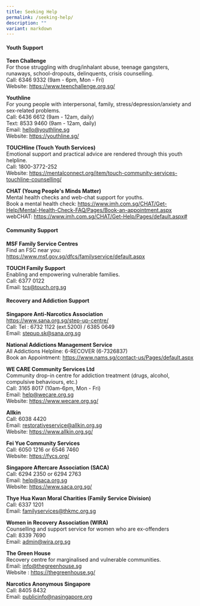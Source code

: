 ```yaml
---
title: Seeking Help
permalink: /seeking-help/
description: ""
variant: markdown
---
```

#### Youth Support

**Teen Challenge**
<br> For those struggling with drug/inhalant abuse, teenage gangsters, runaways, school-dropouts, delinquents, crisis counselling.
<br> Call: 6346 9332 (9am - 6pm, Mon - Fri)
<br> Website: https://www.teenchallenge.org.sg/

**Youthline** 
<br>For young people with interpersonal, family, stress/depression/anxiety and sex-related problems.
<br>  Call: 6436 6612 (9am - 12am, daily)
<br> Text: 8533 9460 (9am - 12am, daily)
<br> Email: hello@youthline.sg
<br> Website: https://youthline.sg/

**TOUCHline (Touch Youth Services)**
<br> Emotional support and practical advice are rendered through this youth helpline.
<br> Call: 1800-3772-252
 <br> Website: https://mentalconnect.org/item/touch-community-services-touchline-counselling/ 

**CHAT (Young People's Minds Matter)**
<br> Mental health checks and web-chat support for youths.
<br> Book a mental health check: https://www.imh.com.sg/CHAT/Get-Help/Mental-Health-Check-FAQ/Pages/Book-an-appointment.aspx 
<br>webCHAT:
https://www.imh.com.sg/CHAT/Get-Help/Pages/default.aspx#


#### Community Support
**MSF Family Service Centres**
<br> Find an FSC near you: https://www.msf.gov.sg/dfcs/familyservice/default.aspx

**TOUCH Family Support**
<br> Enabling and empowering vulnerable families.
<br>Call: 6377 0122
<br> Email: tcs@touch.org.sg 

#### Recovery and Addiction Support

**Singapore Anti-Narcotics Association**
<br> https://www.sana.org.sg/step-up-centre/
<br> Call: Tel : 6732 1122 (ext.5200) / 6385 0649
<br> Email: stepup.sk@sana.org.sg

**National Addictions Management Service**
<br> All Addictions Helpline: 6-RECOVER (6-7326837)
<br> Book an Appointment: https://www.nams.sg/contact-us/Pages/default.aspx

**WE CARE Community Services Ltd**
<br> Community drop-in centre for addiction treatment (drugs, alcohol, compulsive behaviours, etc.)
<br>Call: 3165 8017 (10am-6pm, Mon - Fri)
<br> Email: help@wecare.org.sg 
<br> Website: https://www.wecare.org.sg/

**Allkin**
<br> Call: 6038 4420
<br> Email: restorativeservice@allkin.org.sg
<br> Website: https://www.allkin.org.sg/

**Fei Yue Community Services**
<br> Call: 6050 1216 or 6546 7460
<br> Website: https://fycs.org/

**Singapore Aftercare Association (SACA)**
<br> Call: 6294 2350 or 6294 2763
<br> Email: help@saca.org.sg 
<br> Website: https://www.saca.org.sg/

**Thye Hua Kwan Moral Charities (Family Service Division)**
<br> Call: 6337 1201
<br> Email: familyservices@thkmc.org.sg 


**Women in Recovery Association (WIRA)**
<br> Counselling and support service for women who are ex-offenders
<br> Call: 8339 7690
<br> Email: admin@wira.org.sg

**The Green House**
<br> Recovery centre for marginalised and vulnerable communities.
<br> Email: info@thegreenhouse.sg
<br> Website : https://thegreenhouse.sg/

**Narcotics Anonymous Singapore**
<br> Call: 8405 8432
<br> Email: publicinfo@nasingapore.org 